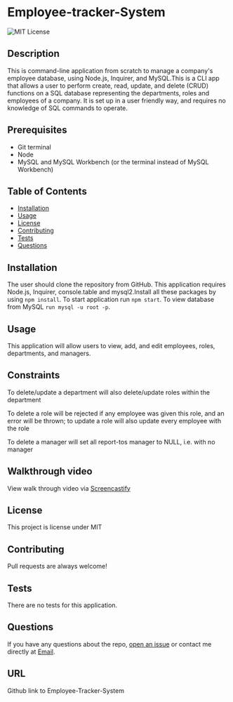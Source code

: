 # Employee-tracker-System
![MIT License](https://img.shields.io/badge/license-MIT-green)
## Description

This is command-line application from scratch to manage a company's employee database, using Node.js, Inquirer, and MySQL.This is a CLI app that allows a user to perform create, read, update, and delete (CRUD) functions on a SQL database representing the departments, roles and employees of a company. It is set up in a user friendly way, and requires no knowledge of SQL commands to operate.

## Prerequisites
  * Git terminal
  * Node
  * MySQL and MySQL Workbench (or the terminal instead of MySQL Workbench)

## Table of Contents
* [Installation](#installation)
* [Usage](#usage)
* [License](#license)
* [Contributing](#contributing)
* [Tests](#tests)
* [Questions](#questions)

## Installation 
The user should clone the repository from GitHub. This application requires Node.js, Inquirer, console.table and mysql2.Install all these packages by using `npm install`. To start application run `npm start`. To view database from MySQL `run mysql -u root -p`. 

## Usage 
This application will allow users to view, add, and edit employees, roles, departments, and managers. 

## Constraints
To delete/update a department will also delete/update roles within the department

To delete a role will be rejected if any employee was given this role, and an error will be thrown; to update a role will also update every employee with the role

To delete a manager will set all report-tos manager to NULL, i.e. with no manager 

## Walkthrough video
View walk through video via [Screencastify]()

## License 
This project is license under MIT

## Contributing 
 Pull requests are always welcome!

## Tests
There are no tests for this application. 

## Questions
If you have any questions about the repo, 
[open an issue](https://github.com/programer122223/) 
or contact me directly at [Email](mailto:pratibha.indel@gmail.com).

## URL
Github link to Employee-Tracker-System 